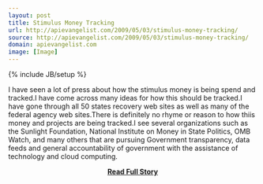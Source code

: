 ```yaml
---
layout: post
title: Stimulus Money Tracking
url: http://apievangelist.com/2009/05/03/stimulus-money-tracking/
source: http://apievangelist.com/2009/05/03/stimulus-money-tracking/
domain: apievangelist.com
image: [Image]
---
```

{% include JB/setup %}<p>I have seen a lot of press about how the stimulus money is being spend and tracked.I have come across many ideas for how this should be tracked.I have gone through all 50 states recovery web sites as well as many of the federal agency web sites.There is definitely no rhyme or reason to how thiis money and projects are being tracked.I see several organizations such as the Sunlight Foundation, National Institute on Money in State Politics, OMB Watch, and many others that are pursuing Government transparency, data feeds and general accountability of government with the assistance of technology and cloud computing.</p>
<center><p><a href="http://apievangelist.com/2009/05/03/stimulus-money-tracking/" style='padding:25px; font-sze:18px; font-weight: bold;'>Read Full Story</a></p></center>
